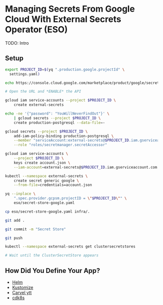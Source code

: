 # Managing Secrets From Google Cloud With External Secrets Operator (ESO)

TODO: Intro

## Setup

```bash
export PROJECT_ID=$(yq ".production.google.projectId" \
  settings.yaml)

echo https://console.cloud.google.com/marketplace/product/google/secretmanager.googleapis.com?project=$PROJECT_ID

# Open the URL and *ENABLE* the API

gcloud iam service-accounts --project $PROJECT_ID \
    create external-secrets

echo -ne '{"password": "YouWillNeverFindOut"}' \
    | gcloud secrets --project $PROJECT_ID \
    create production-postgresql --data-file=-

gcloud secrets --project $PROJECT_ID \
    add-iam-policy-binding production-postgresql \
    --member "serviceAccount:external-secrets@$PROJECT_ID.iam.gserviceaccount.com" \
    --role "roles/secretmanager.secretAccessor"

gcloud iam service-accounts \
    --project $PROJECT_ID \
    keys create account.json \
    --iam-account=external-secrets@$PROJECT_ID.iam.gserviceaccount.com

kubectl --namespace external-secrets \
    create secret generic google \
    --from-file=credentials=account.json

yq --inplace \
    ".spec.provider.gcpsm.projectID = \"$PROJECT_ID\"" \
    eso/secret-store-google.yaml

cp eso/secret-store-google.yaml infra/.

git add .

git commit -m "Secret Store"

git push

kubectl --namespace external-secrets get clustersecretstores

# Wait until the ClusterSecretStore appears
```

## How Did You Define Your App?

* [Helm](helm.md)
* [Kustomize](kustomize.md)
* [Carvel ytt](carvel.md)
* [cdk8s](cdk8s.md)
